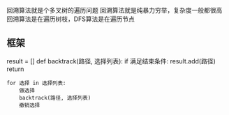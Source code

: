 回溯算法就是个多叉树的遍历问题
回溯算法就是纯暴力穷举，复杂度一般都很高
回溯算法是在遍历树枝，DFS算法是在遍历节点

## 框架
result = []
def backtrack(路径, 选择列表):
    if 满足结束条件:
        result.add(路径)
        return

    for 选择 in 选择列表:
        做选择
        backtrack(路径, 选择列表)
        撤销选择